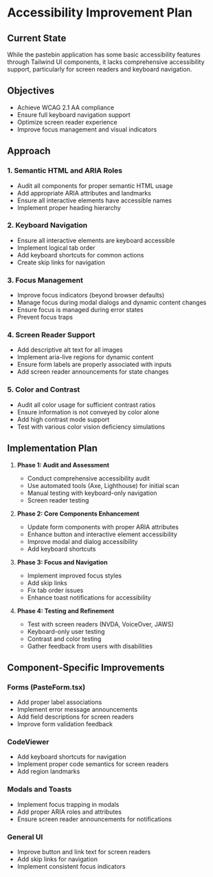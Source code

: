 # Accessibility Improvement Plan

## Current State

While the pastebin application has some basic accessibility features through Tailwind UI components, it lacks comprehensive accessibility support, particularly for screen readers and keyboard navigation.

## Objectives

- Achieve WCAG 2.1 AA compliance
- Ensure full keyboard navigation support
- Optimize screen reader experience
- Improve focus management and visual indicators

## Approach

### 1. Semantic HTML and ARIA Roles

- Audit all components for proper semantic HTML usage
- Add appropriate ARIA attributes and landmarks
- Ensure all interactive elements have accessible names
- Implement proper heading hierarchy

### 2. Keyboard Navigation

- Ensure all interactive elements are keyboard accessible
- Implement logical tab order
- Add keyboard shortcuts for common actions
- Create skip links for navigation

### 3. Focus Management

- Improve focus indicators (beyond browser defaults)
- Manage focus during modal dialogs and dynamic content changes
- Ensure focus is managed during error states
- Prevent focus traps

### 4. Screen Reader Support

- Add descriptive alt text for all images
- Implement aria-live regions for dynamic content
- Ensure form labels are properly associated with inputs
- Add screen reader announcements for state changes

### 5. Color and Contrast

- Audit all color usage for sufficient contrast ratios
- Ensure information is not conveyed by color alone
- Add high contrast mode support
- Test with various color vision deficiency simulations

## Implementation Plan

1. **Phase 1: Audit and Assessment**
   - Conduct comprehensive accessibility audit
   - Use automated tools (Axe, Lighthouse) for initial scan
   - Manual testing with keyboard-only navigation
   - Screen reader testing

2. **Phase 2: Core Components Enhancement**
   - Update form components with proper ARIA attributes
   - Enhance button and interactive element accessibility
   - Improve modal and dialog accessibility
   - Add keyboard shortcuts

3. **Phase 3: Focus and Navigation**
   - Implement improved focus styles
   - Add skip links
   - Fix tab order issues
   - Enhance toast notifications for accessibility

4. **Phase 4: Testing and Refinement**
   - Test with screen readers (NVDA, VoiceOver, JAWS)
   - Keyboard-only user testing
   - Contrast and color testing
   - Gather feedback from users with disabilities

## Component-Specific Improvements

### Forms (PasteForm.tsx)
- Add proper label associations
- Implement error message announcements
- Add field descriptions for screen readers
- Improve form validation feedback

### CodeViewer
- Add keyboard shortcuts for navigation
- Implement proper code semantics for screen readers
- Add region landmarks

### Modals and Toasts
- Implement focus trapping in modals
- Add proper ARIA roles and attributes
- Ensure screen reader announcements for notifications

### General UI
- Improve button and link text for screen readers
- Add skip links for navigation
- Implement consistent focus indicators